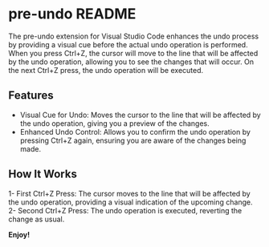 # pre-undo README

The pre-undo extension for Visual Studio Code enhances the undo process by providing a visual cue before the actual undo operation is performed. When you press Ctrl+Z, the cursor will move to the line that will be affected by the undo operation, allowing you to see the changes that will occur. On the next Ctrl+Z press, the undo operation will be executed.

## Features


- Visual Cue for Undo: Moves the cursor to the line that will be affected by the undo operation, giving you a preview of the changes.
- Enhanced Undo Control: Allows you to confirm the undo operation by pressing Ctrl+Z again, ensuring you are aware of the changes being made.

## How It Works

1- First Ctrl+Z Press: The cursor moves to the line that will be affected by the undo operation, providing a visual indication of the upcoming change.
2- Second Ctrl+Z Press: The undo operation is executed, reverting the change as usual.

**Enjoy!**
